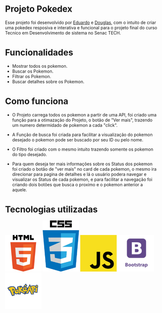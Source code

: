 # Projeto Pokedex

Esse projeto foi desenvolvido por [Eduardo](https://github.com/EduardoRizzardi) e [Douglas](https://github.com/Douglasx06), com o intuito de criar uma pokedex resposiva e interativa e funcional para o projeto final do curso Tecnico em Desenvolvimento de sistema no Senac TECH.

# Funcionalidades

* Mostrar todos os pokemon.
* Buscar os Pokemon.
* Filtrar os Pokemon.
* Buscar detalhes sobre os Pokemon.

# Como funciona

* O Projeto carrega todos os pokemon a partir de uma API, foi criado uma função para a otimazação do Projeto, o botão de "Ver mais", trazendo um numero determidado de pokemon a cada "click".

* A Função de busca foi criada para facilitar a visualização do pokemon desejado o pokemon pode ser buscado por seu ID ou pelo nome.

* O Filtro foi criado com o mesmo intuito trazendo somente os pokemon do tipo desejado.

* Para quem deseja ter mais informações sobre os Status dos pokemon foi criado o botão de "ver mais" no card de cada pokemon, o mesmo ira direcionar para pagina de detalhes e lá o usuário podera navegar e visualizar os Status de cada pokemon, e para facilitar a navegação foi criando dois botões que busca o proximo e o pokemon anterior a aquele.

# Tecnologias utilizadas

<p>
    <img src="/src/assets/images/HTML5.png" width="120">
    <img src="/src/assets/images/css.webp" width="120">
    <img src="/src/assets/images/JavaScript.png" width="120">
    <img src="/src/assets/images/bootstrap.png" width="120">
    <img src="/src/assets/images/Pokeapi.png" width="120">
</p>